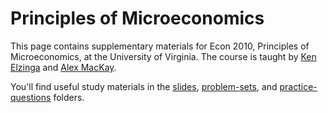 # Principles of Microeconomics

This page contains supplementary materials for Econ 2010, Principles of Microeconomics, at the University of Virginia. The course is taught by [Ken Elzinga](https://kenelzinga.com/) and [Alex MacKay](https://alexandermackay.org/).

You'll find useful study materials in the [slides](slides), [problem-sets](problem-sets), and [practice-questions](practice-questions) folders.
